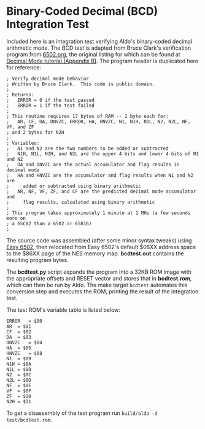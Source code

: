 # Binary-Coded Decimal (BCD) Integration Test

Included here is an integration test verifying Aldo's binary-coded decimal arithmetic mode. The BCD test is adapted from Bruce Clark's verification program from [6502.org](http://6502.org), the original listing for which can be found at [Decimal Mode tutorial (Appendix B)](http://6502.org/tutorials/decimal_mode.html#B). The program header is duplicated here for reference:

```
; Verify decimal mode behavior
; Written by Bruce Clark.  This code is public domain.
;
; Returns:
;   ERROR = 0 if the test passed
;   ERROR = 1 if the test failed
;
; This routine requires 17 bytes of RAM -- 1 byte each for:
;   AR, CF, DA, DNVZC, ERROR, HA, HNVZC, N1, N1H, N1L, N2, N2L, NF, VF, and ZF
; and 2 bytes for N2H
;
; Variables:
;   N1 and N2 are the two numbers to be added or subtracted
;   N1H, N1L, N2H, and N2L are the upper 4 bits and lower 4 bits of N1 and N2
;   DA and DNVZC are the actual accumulator and flag results in decimal mode
;   HA and HNVZC are the accumulator and flag results when N1 and N2 are
;     added or subtracted using binary arithmetic
;   AR, NF, VF, ZF, and CF are the predicted decimal mode accumulator and
;     flag results, calculated using binary arithmetic
;
; This program takes approximately 1 minute at 1 MHz (a few seconds more on
; a 65C02 than a 6502 or 65816)
;
```

The source code was assembled (after some minor syntax tweaks) using [Easy 6502](https://skilldrick.github.io/easy6502/), then relocated from Easy 6502's default $06XX address space to the $86XX page of the NES memory map. **bcdtest.out** contains the resulting program bytes.

The **bcdtest.py** script expands the program into a 32KB ROM image with the appropriate offsets and RESET vector and stores that in **bcdtest.rom**, which can then be run by Aldo. The make target `bcdtest` automates this conversion step and executes the ROM, printing the result of the integration test.

The test ROM's variable table is listed below:

```
ERROR	= $00
AR	= $01
CF	= $02
DA	= $03
DNVZC	= $04
HA	= $05
HNVZC	= $08
N1	= $09
N1H	= $0A
N1L	= $0B
N2	= $0C
N2L	= $0D
NF	= $0E
VF	= $0F
ZF	= $10
N2H	= $11
```

To get a disassembly of the test program run `build/aldo -d test/bcdtest.rom`.
